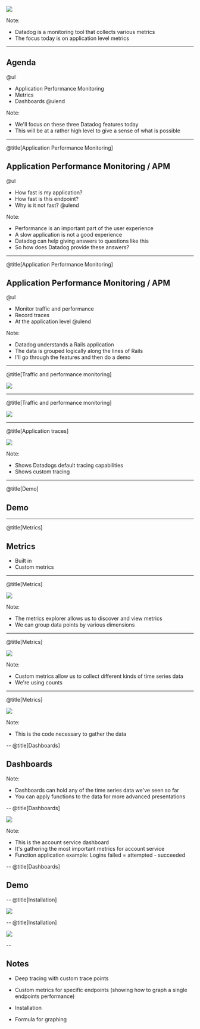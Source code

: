 ![](assets/img/dd_v_w_logo.png)

Note:

- Datadog is a monitoring tool that collects various metrics
- The focus today is on application level metrics

---

## Agenda

@ul[](false)
* Application Performance Monitoring
* Metrics
* Dashboards
@ulend

Note:

- We'll focus on these three Datadog features today
- This will be at a rather high level to give a sense of what is possible

---
@title[Application Performance Monitoring]

## Application Performance Monitoring / APM

@ul[](false)
* How fast is my application?
* How fast is this endpoint?
* Why is it not fast?
@ulend

Note:

- Performance is an important part of the user experience
- A slow application is not a good experience
- Datadog can help giving answers to questions like this
- So how does Datadog provide these answers?

---
@title[Application Performance Monitoring]

## Application Performance Monitoring / APM

@ul[](false)
* Monitor traffic and performance
* Record traces
* At the application level
@ulend

Note:

- Datadog understands a Rails application
- The data is grouped logically along the lines of Rails
- I'll go through the features and then do a demo

---
@title[Traffic and performance monitoring]

![](assets/img/apm1.png)

---
@title[Traffic and performance monitoring]

![](assets/img/apm2.png)

---
@title[Application traces]

![](assets/img/trace1.png)

Note:

- Shows Datadogs default tracing capabilities
- Shows custom tracing

---
@title[Demo]

## Demo

---
@title[Metrics]

## Metrics

* Built in
* Custom metrics

---
@title[Metrics]

![](assets/img/default-metrics.png)

Note:

- The metrics explorer allows us to discover and view metrics
- We can group data points by various dimensions

---
@title[Metrics]

![](assets/img/custom-metrics.png)

Note:

- Custom metrics allow us to collect different kinds of time series data
- We're using counts

---
@title[Metrics]

![](assets/img/custom-metrics-code.png)

Note:

- This is the code necessary to gather the data

--
@title[Dashboards]

## Dashboards

Note:
- Dashboards can hold any of the time series data we've seen so far
- You can apply functions to the data for more advanced presentations

--
@title[Dashboards]

![](assets/img/account-service-dashboard.png)

Note:

- This is the account service dashboard
- It's gathering the most important metrics for account service
- Function application example: Logins failed = attempted - succeeded

--
@title[Dashboards]

## Demo

--
@title[Installation]

![](assets/img/install-gemfile.png)

--
@title[Installation]

![](assets/img/install-initializer.png)

--
## Notes

- Deep tracing with custom trace points

- Custom metrics for specific endpoints (showing how to graph a single endpoints performance)
- Installation
- Formula for graphing
